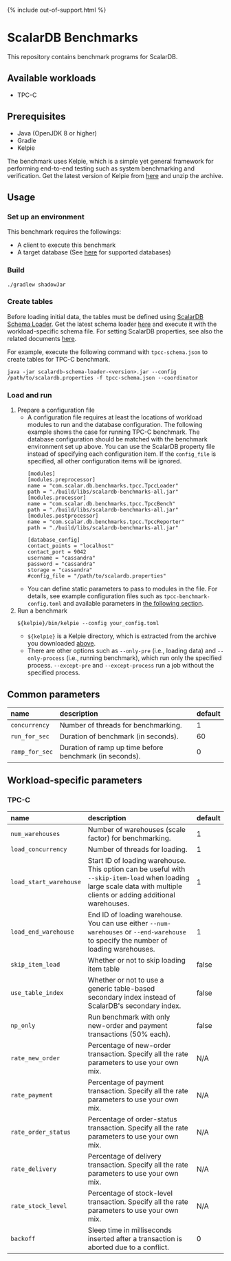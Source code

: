 {% include out-of-support.html %}

# ScalarDB Benchmarks

This repository contains benchmark programs for ScalarDB.

## Available workloads

- TPC-C

## Prerequisites

- Java (OpenJDK 8 or higher)
- Gradle
- Kelpie

The benchmark uses Kelpie, which is a simple yet general framework for performing end-to-end testing such as system benchmarking and verification. Get the latest version of Kelpie from [here](https://github.com/scalar-labs/kelpie) and unzip the archive.

## Usage

### Set up an environment

This benchmark requires the followings:
- A client to execute this benchmark
- A target database (See [here](https://github.com/scalar-labs/scalardb/blob/master/docs/scalardb-supported-databases.md) for supported databases)

### Build

```console
./gradlew shadowJar
```

### Create tables

Before loading initial data, the tables must be defined using [ScalarDB Schema Loader](https://github.com/scalar-labs/scalardb/blob/master/docs/schema-loader.md). Get the latest schema loader [here](https://github.com/scalar-labs/scalardb/releases) and execute it with the workload-specific schema file. For setting ScalarDB properties, see also the related documents [here](https://github.com/scalar-labs/scalardb#docs).

For example, execute the following command with `tpcc-schema.json` to create tables for TPC-C benchmark.

```console
java -jar scalardb-schema-loader-<version>.jar --config /path/to/scalardb.properties -f tpcc-schema.json --coordinator
```

### Load and run

1. Prepare a configuration file
    - A configuration file requires at least the locations of workload modules to run and the database configuration. The following example shows the case for running TPC-C benchmark. The database configuration should be matched with the benchmark environment set up above. You can use the ScalarDB property file instead of specifying each configuration item. If the `config_file` is specified, all other configuration items will be ignored.
      ```
      [modules]
      [modules.preprocessor]
      name = "com.scalar.db.benchmarks.tpcc.TpccLoader"
      path = "./build/libs/scalardb-benchmarks-all.jar"
      [modules.processor]
      name = "com.scalar.db.benchmarks.tpcc.TpccBench"
      path = "./build/libs/scalardb-benchmarks-all.jar"
      [modules.postprocessor]
      name = "com.scalar.db.benchmarks.tpcc.TpccReporter"
      path = "./build/libs/scalardb-benchmarks-all.jar"
 
      [database_config]
      contact_points = "localhost"
      contact_port = 9042
      username = "cassandra"
      password = "cassandra"
      storage = "cassandra"
      #config_file = "/path/to/scalardb.properties"
      ```
    - You can define static parameters to pass to modules in the file. For details, see example configuration files such as `tpcc-benchmark-config.toml` and available parameters in [the following section](#common-parameters).
2. Run a benchmark
   ```
   ${kelpie}/bin/kelpie --config your_config.toml
   ```
    - `${kelpie}` is a Kelpie directory, which is extracted from the archive you downloaded [above](#prerequisites).
    - There are other options such as `--only-pre` (i.e., loading data) and `--only-process` (i.e., running benchmark), which run only the specified process. `--except-pre` and `--except-process` run a job without the specified process.

## Common parameters

| name           | description                                             | default |
|:---------------|:--------------------------------------------------------|:--------|
| `concurrency`  | Number of threads for benchmarking.                     | 1       |
| `run_for_sec`  | Duration of benchmark (in seconds).                     | 60      |
| `ramp_for_sec` | Duration of ramp up time before benchmark (in seconds). | 0       |

## Workload-specific parameters

### TPC-C

| name                   | description                                                                                                                                                           | default |
|:-----------------------|:----------------------------------------------------------------------------------------------------------------------------------------------------------------------|:--------|
| `num_warehouses`       | Number of warehouses (scale factor) for benchmarking.                                                                                                                 | 1       |
| `load_concurrency`     | Number of threads for loading.                                                                                                                                        | 1       |
| `load_start_warehouse` | Start ID of loading warehouse. This option can be useful with `--skip-item-load` when loading large scale data with multiple clients or adding additional warehouses. | 1       |
| `load_end_warehouse`   | End ID of loading warehouse. You can use either `--num-warehouses` or `--end-warehouse` to specify the number of loading warehouses.                                  | 1       |
| `skip_item_load`       | Whether or not to skip loading item table                                                                                                                             | false   |
| `use_table_index`      | Whether or not to use a generic table-based secondary index instead of ScalarDB's secondary index.                                                                    | false   |
| `np_only`              | Run benchmark with only new-order and payment transactions (50% each).                                                                                                | false   |
| `rate_new_order`       | Percentage of new-order transaction. Specify all the rate parameters to use your own mix.                                                                             | N/A     |
| `rate_payment`         | Percentage of payment transaction. Specify all the rate parameters to use your own mix.                                                                               | N/A     |
| `rate_order_status`    | Percentage of order-status transaction. Specify all the rate parameters to use your own mix.                                                                          | N/A     |
| `rate_delivery`        | Percentage of delivery transaction. Specify all the rate parameters to use your own mix.                                                                              | N/A     |
| `rate_stock_level`     | Percentage of stock-level transaction. Specify all the rate parameters to use your own mix.                                                                           | N/A     |
| `backoff`              | Sleep time in milliseconds inserted after a transaction is aborted due to a conflict.                                                                                 | 0       |
